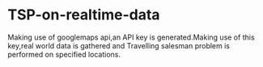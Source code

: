 # TSP-on-realtime-data

Making use of googlemaps api,an API key is generated.Making use of this key,real world data is gathered and Travelling salesman problem is performed on specified locations.
